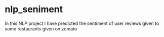 # nlp_seniment
In this NLP project I have predicted the sentiment of user reviews given to some restaurants given on zomato
